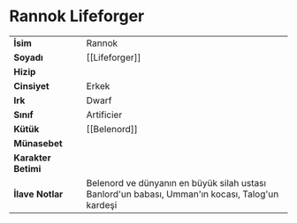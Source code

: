 # Rannok Lifeforger  
|  |  |  
|---|---|  
| **İsim** | Rannok|  
| **Soyadı** | [[Lifeforger]]|  
| **Hizip** | |  
| **Cinsiyet** | Erkek|  
| **Irk** | Dwarf|  
| **Sınıf** | Artificier|  
| **Kütük** | [[Belenord]]|  
| **Münasebet** | |  
| **Karakter Betimi** | |  
| **İlave Notlar** | Belenord ve dünyanın en büyük silah ustası<br>Banlord'un babası, Umman'ın kocası, Talog'un kardeşi|  
